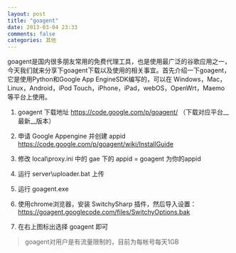 ```yaml
---
layout: post
title: "goagent"
date: 2013-03-04 23:33
comments: false
categories: 其他
---
```

goagent是国内很多朋友常用的免费代理工具，也是使用最广泛的谷歌应用之一，今天我们就来分享下goagent下载以及使用的相关事宜。首先介绍一下goagent，它是使用Python和Google App EngineSDK编写的，可以在 Windows，Mac，Linux，Android，iPod Touch，iPhone，iPad，webOS，OpenWrt，Maemo 等平台上使用。 

<!-- more -->
1. goagent 下载地址 <https://code.google.com/p/goagent/> （下载对应平台__最新__版本）

2. 申请 Google Appengine 并创建 appid <https://code.google.com/p/goagent/wiki/InstallGuide>

3. 修改 local\proxy.ini 中的 gae 下的 appid = goagent 为你的appid

4. 运行 server\uploader.bat 上传

5. 运行 goagent.exe

6. 使用chrome浏览器，安装 SwitchySharp 插件，然后导入设置： <https://goagent.googlecode.com/files/SwitchyOptions.bak>

7. 在右上图标出选择 goagent 即可

> goagent对用户是有流量限制的，目前为每帐号每天1GB